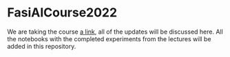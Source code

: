 # FasiAICourse2022

We are taking the course [a link](course.fast.ai), all of the updates will be discussed here.
All the notebooks with the completed experiments from the lectures will be added in this repository.
